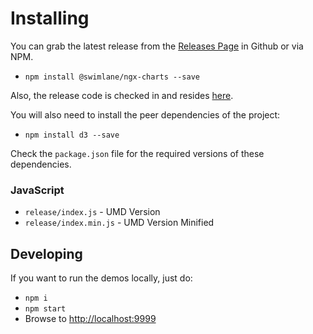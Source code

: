 # Installing

You can grab the latest release from the [Releases Page](https://github.com/swimlane/ngx-charts/releases) in Github or via NPM.

* `npm install @swimlane/ngx-charts --save`

Also, the release code is checked in and resides [here](https://github.com/swimlane/ngx-charts/tree/master/release).

You will also need to install the peer dependencies of the project:

* `npm install d3 --save`

Check the `package.json` file for the required versions of these dependencies.

### JavaScript
- `release/index.js` - UMD Version
- `release/index.min.js` - UMD Version Minified

## Developing
If you want to run the demos locally, just do:

- `npm i`
- `npm start`
- Browse to [http://localhost:9999](http://localhost:9999)
